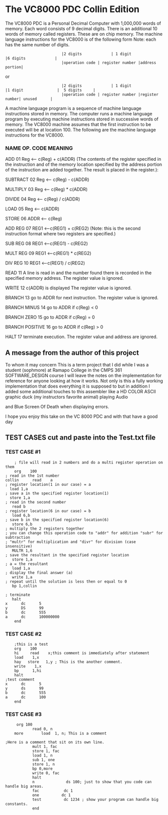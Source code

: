 # The VC8000 PDC Collin Edition
The VC8000 PDC is a Personal Decimal Computer with 1,000,000 words of memory. Each word consists of 9 decimal digits. There is an additional 10 words of memory called registers. These are on chip memory.  The machine language instructions for the VC8000 is of the following form  Note: each has the same number of digits.

 

                             |2 digits             | 1 digit                 |6 digits             |
                             |operation code | register number |address portion|  

or

                             |2 digits             | 1 digit                 |1 digit               |  5 digits     |
                             |operation code | register number |register number| unused      |

 A machine language program is a sequence of machine language instructions stored in memory. The computer runs a machine language program by executing machine instructions stored in successive words of memory. The VC8000 machine assumes that the first instruction to be executed will be at location 100. The following are the machine language instructions for the VC8000.

### NAME           OP. CODE     MEANING

ADD                     01           Reg <-- c(Reg) + c(ADDR)   (The contents of the register specified in the instruction and of the memory location specified by the address portion of the instruction are added together. The result is placed in the register.):

SUBTRACT         02            Reg <-- c(Reg) - c(ADDR)

MULTIPLY           03            Reg <-- c(Reg) * c(ADDR)

DIVIDE                 04            Reg <-- c(Reg) / c(ADDR)

LOAD                   05            Reg <-- c(ADDR)

STORE                06            ADDR <-- c(Reg)

ADD REG            07            REG1 <--c(REG1) + c(REG2)   (Note: this is the second instruction format where two registers are specified.)

SUB REG            08            REG1 <--c(REG1) - c(REG2)  

MULT REG          09            REG1 <--c(REG1) * c(REG2)  

DIV REG              10            REG1 <--c(REG1) / c(REG2)  

READ                   11            A line is read in and the number found there is recorded in the specified memory address.  The register value is ignored.

WRITE                 12            c(ADDR) is displayed  The register value is ignored.

BRANCH              13           go to ADDR for next instruction.  The register value is ignored.

BRANCH MINUS  14          go to ADDR if c(Reg) < 0

BRANCH ZERO    15          go to ADDR if c(Reg) = 0

BRANCH POSITIVE 16       go to ADDR if c(Reg) > 0

HALT                    17           terminate execution.  The register value and address are ignored.

## A message from the author of this project

To whom it may concern
This is a term project that I did while I was a student (sophmore) at Ramapo College in the CMPS 361 SOFTWARE_DESIGN course
I will leave the notes on the implementation for reference for anyone looking at how it works. Not only is this 
a fully working implementation that does everything it is supposed to but in addition I added some additional touches
to this assembler like a HD COLOR ASCII graphic duck (my instructors favorite animal) playing Audio



and Blue Screen Of Death when displaying errors.



I hope you enjoy this take on the VC 8000 PDC and with that have a good day 

## TEST CASES cut and paste into the Test.txt file

### TEST CASE #1

        ; file will read in 2 numbers and do a multi register operation on them
        org    100
    ; read in the 1st number
    collin      read    a
    ; register location(1 in our case) = a
      load 1,a
    ; save a in the specified register location(1)
      store 1,a
    ; read in the second number
       read b
    ; register location(6 in our case) = b
       load 6,b
    ; save b in the specified register location(6)
       store 6,b
    ; multiply the 2 registers together 
    ; you can change this operation code to "addr" for addition "subr" for subtraction
    ; "multr" for multiplication and "divr" for division (case insensitive)
       MULTR 1,6
    ; save the resultant in the specified register location
       store 1,a
    ; a = the resultant
       load 1,a
    ; display the final answer (a)
       write 1,a
    ; repeat until the solution is less then or equal to 0
       bp 1,collin

    ; terminate 
       halt
    x      dc      5
    y      DS      99
    b      dc      555
    a      dc      100000000
        end
		
### TEST CASE #2

        ;this is a test
        org    100
        hi     read    x;this comment is immediately after statement
        load    1,x
        hay   store   1,y ; This is the another comment.
        write    1,x
        bp      1,hi
        halt
    ;test comment
    x      dc      5
    y      ds      99
    b      dc      555
    a      dc      100
        end

### TEST CASE #3

         org 100
                read 0, n
        more        load  1, n; This is a comment

    ;Here is a comment that sit on its own line.
                mult 1, fac
                store 1, fac
                load 1, n
                sub 1, one
                store 1, n
                bp 0,more
                write 0, fac
                halt
                n              ds 100; just to show that you code can handle big areas.
                fac           dc 1
                one          dc 1
                test          dc 1234 ; show your program can handle big constants.
                end


